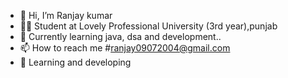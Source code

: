 - 👋 Hi, I’m Ranjay kumar
- 🧑‍🎓 Student at Lovely Professional University (3rd year),punjab
- 🌱 Currently learning java, dsa and development..
- 📫 How to reach me #ranjay09072004@gmail.com
- 👀 Learning and developing 
<!---
RaNjAy090704/RaNjAy090704 is a ✨ special ✨ repository because its `README.md` (this file) appears on your GitHub profile.
You can click the Preview link to take a look at your changes.
--->
